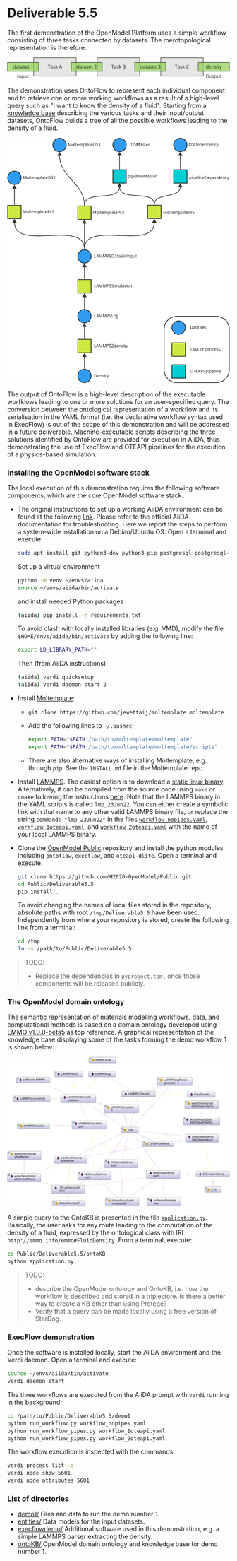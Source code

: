 # Deliverable 5.5
The first demonstration of the OpenModel Platform uses a simple workflow consisting of three tasks connected by datasets. The merotopological representation is therefore:

![Merotopological representation of workflow 1.](../images/demo1_merotopology.png)

The demonstration uses OntoFlow to represent each individual component and to retrieve one or more working workflows as a result of a high-level query such as "I want to know the density of a fluid". Starting from a [knowledge base](./ontoKB/individuals.ttl) describing the various tasks and their input/output datasets, OntoFlow builds a tree of all the possible workflows leading to the density of a fluid.

![Possible workflows leading to the density of a fluid.](../images/ontoflow_demo2.png)

The output of OntoFlow is a high-level description of the executable worfklows leading to one or more solutions for an user-specified query. The conversion between the ontological representation of a workflow and its serialisation in the YAML format (i.e. the declarative workflow syntax used in ExecFlow) is out of the scope of this demonstration and will be addressed in a future deliverable. Machine-executable scripts describing the three solutions identified by OntoFlow are provided for execution in AiiDA, thus demonstrating the use of ExecFlow and OTEAPI pipelines for the execution of a physics-based simulation.

### Installing the OpenModel software stack

The local execution of this demonstration requires the following software components, which are the core OpenModel software stack.

* The original instructions to set up a working AiiDA environment can be found at the following [link](https://aiida.readthedocs.io/projects/aiida-core/en/latest/intro/get_started.html). Please refer to the official AiiDA documentation for troubleshooting. Here we report  the steps to perform a system-wide installation on a Debian/Ubuntu OS. Open a terminal and execute:

  ```bash
  sudo apt install git python3-dev python3-pip postgresql postgresql-server-dev-all postgresql-client rabbitmq-server
  ```

  Set up a virtual environment

  ```bash
  python -m venv ~/envs/aiida
  source ~/envs/aiida/bin/activate
  ```

  and install needed Python packages

  ```bash
  (aiida) pip install -r requirements.txt
  ```

  To avoid clash with locally installed libraries (e.g. VMD), modify the file `$HOME/envs/aiida/bin/activate` by adding the following line:

  ```bash
  export LD_LIBRARY_PATH=""
  ```

  Then (from AiiDA instructions):

  ```bash
  (aiida) verdi quicksetup
  (aiida) verdi daemon start 2
  ```

* Install [Moltemplate](http://www.moltemplate.org/download.html):

  * `git clone https://github.com/jewettaij/moltemplate moltemplate `

  * Add the following lines to `~/.bashrc`:

    ```bash
    export PATH="$PATH:/path/to/moltemplate/moltemplate"
    export PATH="$PATH:/path/to/moltemplate/moltemplate/scripts"
    ```

  * There are also alternative ways of installing Moltemplate, e.g. through `pip`. See the `INSTALL.md` file in the Moltemplate repo.

* Install [LAMMPS](https://lammps.org).
  The easiest option is to download a [static linux binary](https://download.lammps.org/static/). Alternatively, it can be compiled from the source code using `make` or `cmake` following the instructions [here](https://docs.lammps.org/Install.html). Note that the LAMMPS binary in the YAML scripts is called `lmp_23Jun22`. You can either create a symbolic link with that name to any other valid LAMMPS binary file, or replace the string `command: "lmp_23Jun22"` in the files [`workflow_nopipes.yaml`](./demo1/workflow_nopipes.yaml), [`workflow_1oteapi.yaml`](./demo1/workflow_1oteapi.yaml), and [`workflow_2oteapi.yaml`](./demo1/workflow_2oteapi.yaml) with the name of your local LAMMPS binary.


* Clone the [OpenModel Public](https://github.com/H2020-OpenModel/Public) repository and install the python modules including `ontoflow`, `execflow`, and `oteapi-dlite`. Open a terminal and execute:
  ```bash
  git clone https://github.com/H2020-OpenModel/Public.git
  cd Public/Deliverable5.5
  pip install .
  ```
  To avoid changing the names of local files stored in the repository, absolute paths with root `/tmp/Deliverable5.5` have been used. Independently from where your repository is stored, create the following link from a terminal:

  ```bash
  cd /tmp
  ln -s /path/to/Public/Deliverable5.5
  ```

> TODO:
>
> * Replace the dependencies in `pyproject.toml` once those components will be released publicly.


### The OpenModel domain ontology

The semantic representation of materials modelling workflows, data, and computational methods is based on a domain ontology developed using [EMMO v1.0.0-beta5](https://github.com/emmo-repo/EMMO/tree/1.0.0-beta5) as top reference. A graphical representation of the knowledge base displaying some of the tasks forming the demo workflow 1 is shown below:

![Graphical representation of the Knowledge Base.](../images/knowledgebase1.png)

A simple query to the OntoKB is presented in the file [`application.py`](./ontoKB/application.py). Basically, the user asks for any route leading to the computation of the density of a fluid, expressed by the ontological class with IRI `http://emmo.info/emmo#FluidDensity`. From a terminal, execute:

```bash
cd Public/Deliverable5.5/ontoKB
python application.py
```

> TODO:
>
> * describe the OpenModel ontology and OntoKB, i.e. how the workflow is described and stored in a triplestore. Is there a better way to create a KB other than using Protégé?
> * Verify that a query can be made locally using a free version of StarDog.

### ExecFlow demonstration

Once the software is installed locally, start the AiiDA environment and the Verdi daemon. Open a terminal and execute:

```bash
source ~/envs/aiida/bin/activate
verdi daemon start
```

The three workflows are executed from the AiiDA prompt with `verdi` running in the background:

```bash
cd /path/to/Public/Deliverable5.5/demo1
python run_workflow.py workflow_nopipes.yaml
python run_workflow_pipes.py workflow_1oteapi.yaml
python run_workflow_pipes.py workflow_2oteapi.yaml
```

The workflow execution is inspected with the commands:

```bash
verdi process list -a
verdi node show 5601
verdi node attributes 5601
```

### List of directories

* [demo1/](./demo1) Files and data to run the demo number 1.
* [entities/](./entities) Data models for the input datasets.
* [execflowdemo/](./execflowdemo) Additional software used in this demonstration, e.g. a simple LAMMPS parser extracting the density.
* [ontoKB/](./ontoKB) OpenModel domain ontology and knowledge base for demo number 1.
